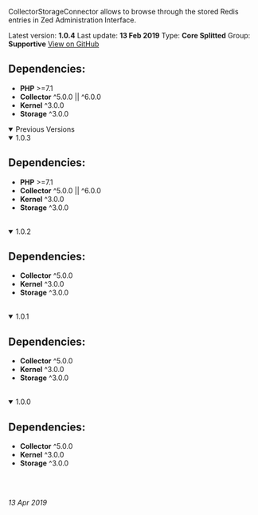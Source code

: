CollectorStorageConnector allows to browse through the stored Redis entries in Zed Administration Interface.

Latest version: **1.0.4**
Last update: **13 Feb 2019**
Type: **Core Splitted**
Group: **Supportive**
[View on GitHub](https://github.com/spryker/collector-storage-connector/releases/tag/1.0.4)

## Dependencies:

* **PHP** >=7.1
* **Collector** ^5.0.0 || ^6.0.0
* **Kernel** ^3.0.0
* **Storage** ^3.0.0

<details open>
<summary>Previous Versions </summary>

<details open>
<summary>1.0.3</summary>



## Dependencies: 

* **PHP** >=7.1
* **Collector** ^5.0.0 || ^6.0.0
* **Kernel** ^3.0.0
* **Storage** ^3.0.0

<br>
</details>

<details open>
<summary>1.0.2</summary>



## Dependencies: 

* **Collector** ^5.0.0
* **Kernel** ^3.0.0
* **Storage** ^3.0.0

<br>
</details>

<details open>
<summary>1.0.1</summary>



## Dependencies: 

* **Collector** ^5.0.0
* **Kernel** ^3.0.0
* **Storage** ^3.0.0

<br>
</details>

<details open>
<summary>1.0.0</summary>



## Dependencies: 

* **Collector** ^5.0.0
* **Kernel** ^3.0.0
* **Storage** ^3.0.0

<br>
</details>


<br>
</details>

_13 Apr 2019_